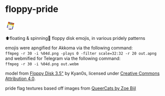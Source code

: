 # floppy-pride
![floppy disk](https://github.com/mothdotmonster/floppy-pride/blob/main/emoji/floppy-pride.png?raw=true)

⬆️floating &amp; spinning🔄 floppy disk emojis, in various pridely patterns

emojis were apngified for Akkoma via the following command:  
```ffmpeg -r 30 -i %04d.png -plays 0 -filter scale=32:32 -r 20 out.apng```   
and webmified for Telegram via the following command:  
```ffmpeg -r 30 -i %04d.png out.webm```

model from [Floppy Disk 3.5"](https://skfb.ly/Jnrs) by Kyan0s, licensed under [Creative Commons Attribution 4.0](http://creativecommons.org/licenses/by/4.0/).

pride flag textures based off images from [QueerCats by Zoe Bijl](https://github.com/ZoeBijl/QueerCats/)
